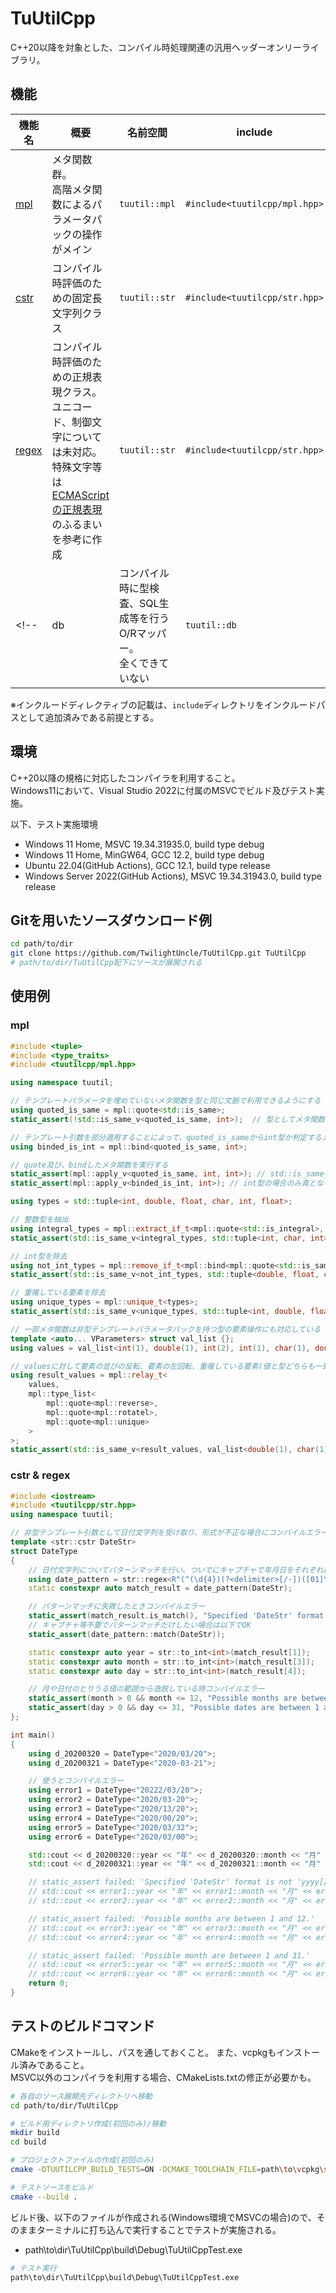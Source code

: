 # TuUtilCpp
C++20以降を対象とした、コンパイル時処理関連の汎用ヘッダーオンリーライブラリ。  

## 機能

|機能名|概要|名前空間|include|
|----|----|----|----|
|[mpl](https://github.com/TwilightUncle/TuUtilCpp/wiki/Mpl)|メタ関数群。<br>高階メタ関数によるパラメータパックの操作がメイン|`tuutil::mpl`|`#include<tuutilcpp/mpl.hpp>`|
|[cstr](#cstr--regex)|コンパイル時評価のための固定長文字列クラス|`tuutil::str`|`#include<tuutilcpp/str.hpp>`|
|[regex](#cstr--regex)|コンパイル時評価のための正規表現クラス。<br>ユニコード、制御文字については未対応。<br>特殊文字等は[ECMAScriptの正規表現](https://developer.mozilla.org/ja/docs/Web/JavaScript/Guide/Regular_Expressions)のふるまいを参考に作成|`tuutil::str`|`#include<tuutilcpp/str.hpp>`|
<!-- |db|コンパイル時に型検査、SQL生成等を行うO/Rマッパー。<br>全くできていない|`tuutil::db`|`#include<tuutilcpp/db.hpp>`| -->

※インクルードディレクティブの記載は、`include`ディレクトリをインクルードパスとして追加済みである前提とする。

## 環境
C++20以降の規格に対応したコンパイラを利用すること。  
Windows11において、Visual Studio 2022に付属のMSVCでビルド及びテスト実施。  
  
以下、テスト実施環境
- Windows 11 Home, MSVC 19.34.31935.0, build type debug
- Windows 11 Home, MinGW64, GCC 12.2, build type debug
- Ubuntu 22.04(GitHub Actions), GCC 12.1, build type release
- Windows Server 2022(GitHub Actions), MSVC 19.34.31943.0, build type release

## Gitを用いたソースダウンロード例
```sh
cd path/to/dir
git clone https://github.com/TwilightUncle/TuUtilCpp.git TuUtilCpp
# path/to/dir/TuUtilCpp配下にソースが展開される
```

## 使用例
### mpl
```cpp
#include <tuple>
#include <type_traits>
#include <tuutilcpp/mpl.hpp>

using namespace tuutil;

// テンプレートパラメータを埋めていないメタ関数を型と同じ文脈で利用できるようにする
using quoted_is_same = mpl::quote<std::is_same>;
static_assert(!std::is_same_v<quoted_is_same, int>);  // 型としてメタ関数のテンプレート引数に指定できる

// テンプレート引数を部分適用することによって、quoted_is_sameからint型か判定するメタ関数を作成する
using binded_is_int = mpl::bind<quoted_is_same, int>;

// quote及び、bindしたメタ関数を実行する
static_assert(mpl::apply_v<quoted_is_same, int, int>); // std::is_same_v<int, int>と同様
static_assert(mpl::apply_v<binded_is_int, int>); // int型の場合のみ真となる

using types = std::tuple<int, double, float, char, int, float>;

// 整数型を抽出
using integral_types = mpl::extract_if_t<mpl::quote<std::is_integral>, types>;
static_assert(std::is_same_v<integral_types, std::tuple<int, char, int>>);

// int型を除去
using not_int_types = mpl::remove_if_t<mpl::bind<mpl::quote<std::is_same>, int>, types>;
static_assert(std::is_same_v<not_int_types, std::tuple<double, float, char, float>>);

// 重複している要素を除去
using unique_types = mpl::unique_t<types>;
static_assert(std::is_same_v<unique_types, std::tuple<int, double, float, char>>);

// 一部メタ関数は非型テンプレートパラメータパックを持つ型の要素操作にも対応している
template <auto... VParameters> struct val_list {};
using values = val_list<int(1), double(1), int(2), int(1), char(1), double(1), float(1)>;

// valuesに対して要素の並びの反転、要素の左回転、重複している要素(値と型どちらも一致しているもの)の削除を順に行う
using result_values = mpl::relay_t<
    values,
    mpl::type_list<
        mpl::quote<mpl::reverse>,
        mpl::quote<mpl::rotatel>,
        mpl::quote<mpl::unique>
    >
>;
static_assert(std::is_same_v<result_values, val_list<double(1), char(1), int(1), int(2), float(1)>>);
```
### cstr & regex
```cpp
#include <iostream>
#include <tuutilcpp/str.hpp>
using namespace tuutil;

// 非型テンプレート引数として日付文字列を受け取り、形式が不正な場合にコンパイルエラーを起こす
template <str::cstr DateStr>
struct DateType
{
    // 日付文字列についてパターンマッチを行い、ついでにキャプチャで年月日をそれぞれ抜き出す
    using date_pattern = str::regex<R"(^(\d{4})(?<delimiter>[/-])([01]\d)\k<delimiter>(\d{2})$)">;
    static constexpr auto match_result = date_pattern(DateStr);

    // パターンマッチに失敗したときコンパイルエラー
    static_assert(match_result.is_match(), "Specified 'DateStr' format is not 'yyyy[/-]mm[/-]dd'.");
    // キャプチャ等不要でパターンマッチだけしたい場合は以下でOK
    static_assert(date_pattern::match(DateStr));

    static constexpr auto year = str::to_int<int>(match_result[1]);
    static constexpr auto month = str::to_int<int>(match_result[3]);
    static constexpr auto day = str::to_int<int>(match_result[4]);

    // 月や日付のとりうる値の範囲から逸脱している時コンパイルエラー
    static_assert(month > 0 && month <= 12, "Possible months are between 1 and 12.");
    static_assert(day > 0 && day <= 31, "Possible dates are between 1 and 31.");
};

int main()
{
    using d_20200320 = DateType<"2020/03/20">;
    using d_20200321 = DateType<"2020-03-21">;

    // 使うとコンパイルエラー
    using error1 = DateType<"20222/03/20">;
    using error2 = DateType<"2020/03-20">;
    using error3 = DateType<"2020/13/20">;
    using error4 = DateType<"2020/00/20">;
    using error5 = DateType<"2020/03/32">;
    using error6 = DateType<"2020/03/00">;

    std::cout << d_20200320::year << "年" << d_20200320::month << "月" << d_20200320::day << "日" << std::endl;   // 2020年3月20日
    std::cout << d_20200321::year << "年" << d_20200321::month << "月" << d_20200321::day << "日" << std::endl;   // 2020年3月21日

    // static_assert failed: 'Specified 'DateStr' format is not 'yyyy[/-]mm[/-]dd'.' 
    // std::cout << error1::year << "年" << error1::month << "月" << error1::day << "日";
    // std::cout << error2::year << "年" << error2::month << "月" << error2::day << "日";

    // static_assert failed: 'Possible months are between 1 and 12.'
    // std::cout << error3::year << "年" << error3::month << "月" << error3::day << "日";
    // std::cout << error4::year << "年" << error4::month << "月" << error4::day << "日";

    // static_assert failed: 'Possible month are between 1 and 31.'
    // std::cout << error5::year << "年" << error5::month << "月" << error5::day << "日";
    // std::cout << error6::year << "年" << error6::month << "月" << error6::day << "日";
    return 0;
}
```

## テストのビルドコマンド
CMakeをインストールし、パスを通しておくこと。 
また、vcpkgもインストール済みであること。  
MSVC以外のコンパイラを利用する場合、CMakeLists.txtの修正が必要かも。
```sh
# 各自のソース展開先ディレクトリへ移動
cd path/to/dir/TuUtilCpp

# ビルド用ディレクトリ作成(初回のみ)/移動
mkdir build
cd build

# プロジェクトファイルの作成(初回のみ)
cmake -DTUUTILCPP_BUILD_TESTS=ON -DCMAKE_TOOLCHAIN_FILE=path\to\vcpkg\scripts\buildsystems\vcpkg.cmake ..

# テストソースをビルド
cmake --build .
```
ビルド後、以下のファイルが作成される(Windows環境でMSVCの場合)ので、そのままターミナルに打ち込んで実行することでテストが実施される。
- path\to\dir\TuUtilCpp\build\Debug\TuUtilCppTest.exe

```sh
# テスト実行
path\to\dir\TuUtilCpp\build\Debug\TuUtilCppTest.exe
```